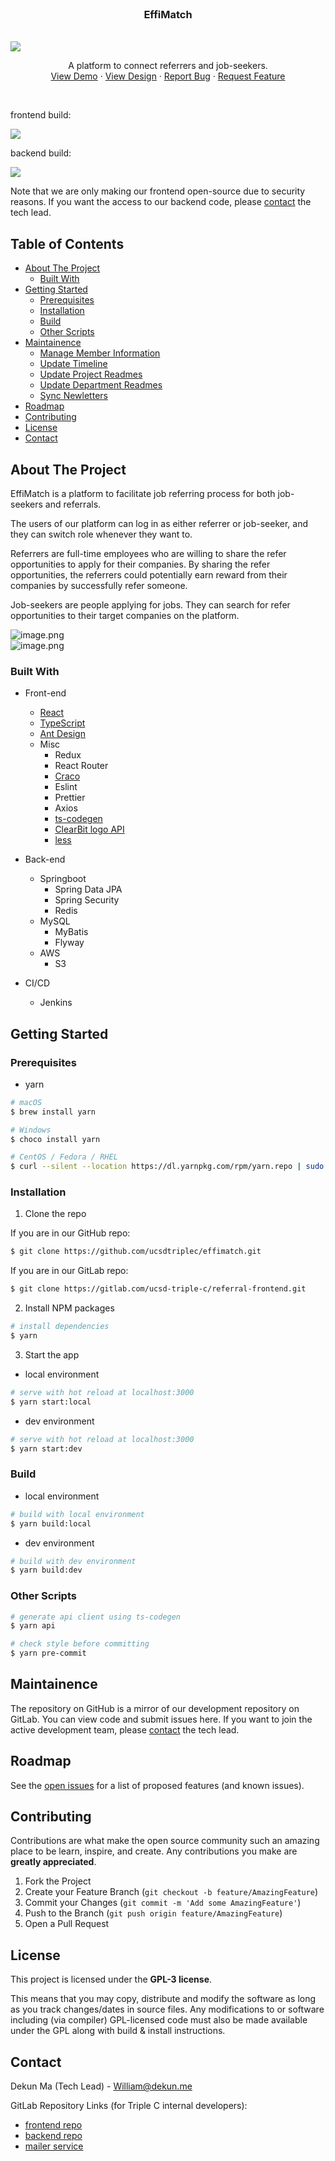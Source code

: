 <!-- PROJECT LOGO -->
<br />
<p align="center">
  <h3 align="center">EffiMatch</h3>
  <br/>

<img src="https://i.loli.net/2021/09/02/8FOoK6SsDyZV2a1.png" >
  <br/>

  <p align="center">
    A platform to connect referrers and job-seekers.
    <br />
    <a href="https://effimatch.ucsdtriplec.cn">View Demo</a>
    ·
    <a href="https://www.figma.com/file/1lfjwrjZ6SMgCcB9oge1rQ/Referral-Project?node-id=132%3A0">View Design</a>
    ·
    <a href="https://github.com/ucsdtriplec/effimatch/issues">Report Bug</a>
    ·
    <a href="https://github.com/ucsdtriplec/effimatch/issues">Request Feature</a>
  </p>

  <br/>
  <p>frontend build: </p>
  <a href='https://effimatch-jenkins.ucsdtriplec.cn/job/effimatch-frontend/'><img src='https://effimatch-jenkins.ucsdtriplec.cn/buildStatus/icon?job=effimatch-frontend'></a>
  <p>backend build: </p>
  <a href='https://effimatch-jenkins.ucsdtriplec.cn/job/effimatch-backend/'><img src='https://effimatch-jenkins.ucsdtriplec.cn/buildStatus/icon?job=effimatch-backend'></a>  

</p>

  Note that we are only making our frontend open-source due to security reasons. If you want the access to our backend code, please [contact](#contact) the tech lead.



<!-- TABLE OF CONTENTS -->
## Table of Contents

- [About The Project](#about-the-project)
  - [Built With](#built-with)
- [Getting Started](#getting-started)
  - [Prerequisites](#prerequisites)
  - [Installation](#installation)
  - [Build](#build)
  - [Other Scripts](#other-scripts)
- [Maintainence](#maintainence)
  - [Manage Member Information](#manage-member-information)
  - [Update Timeline](#update-timeline)
  - [Update Project Readmes](#update-project-readmes)
  - [Update Department Readmes](#update-department-readmes)
  - [Sync Newletters](#sync-newletters)
- [Roadmap](#roadmap)
- [Contributing](#contributing)
- [License](#license)
- [Contact](#contact)


<!-- ABOUT THE PROJECT -->
## About The Project

EffiMatch is a platform to facilitate job referring process for both job-seekers and referrals.  

The users of our platform can log in as either referrer or job-seeker, and they can switch role whenever they want to.  

Referrers are full-time employees who are willing to share the refer opportunities to apply for their companies. By sharing the refer opportunities, the referrers could potentially earn reward from their companies by successfully refer someone.  

Job-seekers are people applying for jobs. They can search for refer opportunities to their target companies on the platform. 

![image.png](https://i.loli.net/2021/09/02/fv6XSG5jdrU3Cxy.png)  
![image.png](https://i.loli.net/2021/09/02/TlFn7f6vt9O5RjD.png)  

### Built With
* Front-end
  * [React](https://reactjs.org/)
  * [TypeScript](https://www.typescriptlang.org/)
  * [Ant Design](https://ant.design/)
  * Misc
    * Redux
    * React Router
    * [Craco](https://github.com/gsoft-inc/craco/blob/master/packages/craco/README.md)
    * Eslint
    * Prettier
    * Axios
    * [ts-codegen](https://github.com/reeli/ts-codegen)
    * [ClearBit logo API](https://clearbit.com/logo)
    * [less](https://lesscss.org/)

* Back-end
  * Springboot
    * Spring Data JPA
    * Spring Security
    * Redis
  * MySQL
    * MyBatis
    * Flyway
  * AWS
    * S3

* CI/CD
    * Jenkins



<!-- GETTING STARTED -->
## Getting Started

### Prerequisites

* yarn

```sh
# macOS
$ brew install yarn

# Windows
$ choco install yarn

# CentOS / Fedora / RHEL
$ curl --silent --location https://dl.yarnpkg.com/rpm/yarn.repo | sudo tee /etc/yum.repos.d/yarn.repo
```

### Installation

1. Clone the repo  

If you are in our GitHub repo: 
```sh
$ git clone https://github.com/ucsdtriplec/effimatch.git
```  
If you are in our GitLab repo:  
```sh
$ git clone https://gitlab.com/ucsd-triple-c/referral-frontend.git
```  

2. Install NPM packages
```bash
# install dependencies
$ yarn
```
3. Start the app
- local environment

```bash
# serve with hot reload at localhost:3000
$ yarn start:local  
```  

- dev environment
```bash
# serve with hot reload at localhost:3000
$ yarn start:dev
```  

### Build
- local environment
```bash
# build with local environment
$ yarn build:local
```

- dev environment
```bash
# build with dev environment
$ yarn build:dev
```  

### Other Scripts
```bash
# generate api client using ts-codegen
$ yarn api

# check style before committing
$ yarn pre-commit
```  

## Maintainence
The repository on GitHub is a mirror of our development repository on GitLab. You can view code and submit issues here. If you want to join the active development team, please [contact](#contact) the tech lead.


<!-- ROADMAP -->
## Roadmap

See the [open issues](https://github.com/ucsdtriplec/official-website/issues) for a list of proposed features (and known issues).
<!-- CONTRIBUTING -->
## Contributing

Contributions are what make the open source community such an amazing place to be learn, inspire, and create. Any contributions you make are **greatly appreciated**.

1. Fork the Project
2. Create your Feature Branch (`git checkout -b feature/AmazingFeature`)
3. Commit your Changes (`git commit -m 'Add some AmazingFeature'`)
4. Push to the Branch (`git push origin feature/AmazingFeature`)
5. Open a Pull Request

<!-- LICENSE -->
## License

This project is licensed under the **GPL-3 license**.  

This means that you may copy, distribute and modify the software as long as you track changes/dates in source files. Any modifications to or software including (via compiler) GPL-licensed code must also be made available under the GPL along with build & install instructions.

<!-- CONTACT -->
## Contact

Dekun Ma (Tech Lead) - William@dekun.me

GitLab Repository Links (for Triple C internal developers): 
- [frontend repo](https://gitlab.com/ucsd-triple-c/referral-frontend)
- [backend repo](https://gitlab.com/ucsd-triple-c/referral-backend)
- [mailer service](https://gitlab.com/ucsd-triple-c/referral-mailer)